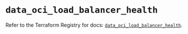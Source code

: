# `data_oci_load_balancer_health`

Refer to the Terraform Registry for docs: [`data_oci_load_balancer_health`](https://registry.terraform.io/providers/oracle/oci/7.19.0/docs/data-sources/load_balancer_health).
